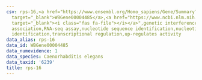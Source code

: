 ```yaml
---
csv: rps-16,<a href="https://www.ensembl.org/Homo_sapiens/Gene/Summary?db=core;g=WBGene00004485"
  target="_blank">WBGene00004485</a>,<a href="https://www.ncbi.nlm.nih.gov/pubmed/27496166"
  target="_blank"><i class="fas fa-file"></i></a>",genetic interference,functional
  association,RNA-seq assay,nucleotide sequence identification,nucleotide sequence
  identification,transcriptional regulation,up-regulates activity
data_alias: rps-16
data_id: WBGene00004485
data_numevidence: 1
data_species: Caenorhabditis elegans
data_taxid: '6239'
title: rps-16
---
```


